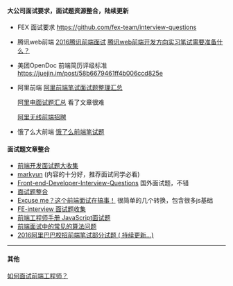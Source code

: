 #### 大公司面试要求，面试题资源整合，陆续更新

- FEX 面试要求
	https://github.com/fex-team/interview-questions

- 腾讯web前端
	[2016腾讯前端面试](http://www.jianshu.com/p/3aaad82fc3a1)
	[腾讯web前端开发方向实习笔试需要准备什么？](https://www.zhihu.com/question/20966351/answer/24401878)

- 美团OpenDoc 前端简历评级标准 https://juejin.im/post/58b6679461ff4b006ccd825e

- 阿里前端
	[阿里前端笔试面试题整理汇总](http://www.100mian.com/mianshi/qianduankaifa/49161.html)

	[阿里电面试题汇总](http://www.deanwangpro.com/2017/01/31/ali-interview/) 看了文章很难

	[阿里无线前端招聘](http://weibo.com/p/1001603741249222874725)

- 饿了么大前端
	[饿了么前端笔试题](http://www.tony77.com/archives/464.html)


#### 面试题文章整合

- [前端开发面试题大收集](https://github.com/paddingme/Front-end-Web-Development-Interview-Question)
- [markyun](https://github.com/markyun/My-blog/tree/master/Front-end-Developer-Questions) (内容的十分好，推荐面试同学必看)
- [Front-end-Developer-Interview-Questions](https://github.com/h5bp/Front-end-Developer-Interview-Questions#contributors) 国外面试题，不错
- [面试题整合](http://blog.csdn.net/kongjiea/article/details/46341575?spm=5176.100239.blogcont5993.154.dE7xze)
- [Excuse me？这个前端面试在搞事！](https://zhuanlan.zhihu.com/p/25407758) 很简单的几个转换，包含很多js基础
- [FE-interview 面试题收集](https://github.com/qiu-deqing/FE-interview)
- [前端工程师手册 JavaScript面试题](https://leohxj.gitbooks.io/front-end-database/interview/interview-exercises-with-JavaScript.html)
- [前端面试中的常见的算法问题](http://www.jackpu.com/qian-duan-mian-shi-zhong-de-chang-jian-de-suan-fa-wen-ti/)
- [2016阿里巴巴校招前端笔试部分试题 ( 持续更新...)](https://segmentfault.com/a/1190000002638818)


---


#### 其他
[如何面试前端工程师？](https://www.zhihu.com/question/19568008)
